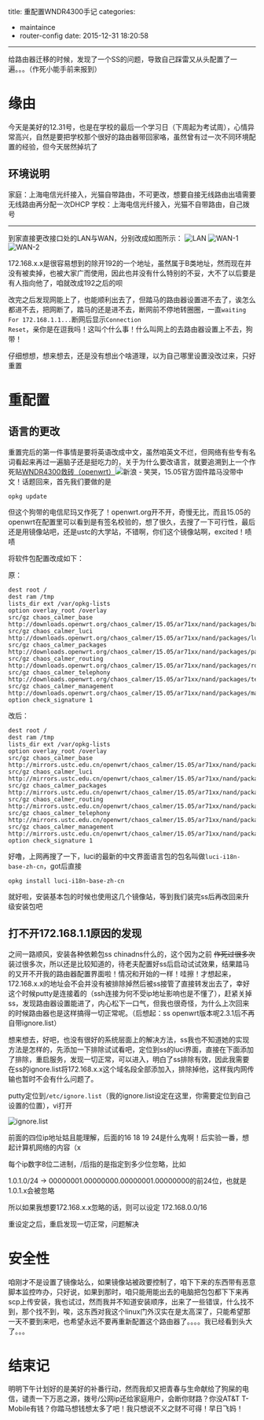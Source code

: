 title: 重配置WNDR4300手记
categories:
  - maintaince
  - router-config
date: 2015-12-31 18:20:58
---
给路由器迁移的时候，发现了一个SS的问题，导致自己踩雷又从头配置了一遍。。。（作死小能手前来报到）

<!-- more -->

# 缘由
今天是美好的12.31号，也是在学校的最后一个学习日（下周起为考试周），心情异常高兴，自然是要把学校那个很好的路由器带回家咯，虽然曾有过一次不同环境配置的经验，但今天居然掉坑了
## 环境说明
家庭：上海电信光纤接入，光猫自带路由，不可更改，想要自接无线路由出墙需要无线路由再分配一次DHCP
学校：上海电信光纤接入，光猫不自带路由，自己拨号

---

到家直接更改接口处的LAN与WAN，分别改成如图所示：
![LAN](https://ooo.0o0.ooo/2017/05/24/59254648ca777.png)
![WAN-1](https://ooo.0o0.ooo/2017/05/24/592546679bdb8.png)
![WAN-2](https://ooo.0o0.ooo/2017/05/24/5925467479b82.png)

172.168.x.x是很容易想到的除开192的一个地址，虽然属于B类地址，然而现在并没有被卖掉，也被大家广而使用，因此也并没有什么特别的不妥，大不了以后要是有人指向他了，咱就改成192之后的呗

改完之后发现网能上了，也能顺利出去了，但踏马的路由器设置进不去了，诶怎么都进不去，把网断了，踏马的还是进不去，断网前不停地转圈圈，一直<code>waiting For 172.168.1.1...</code>断网后显示<code>Connection Reset</code>，亲你是在逗我吗！这叫个什么事！什么叫网上的去路由器设置上不去，狗带！

仔细想想，想来想去，还是没有想出个啥道理，以为自己哪里设置没改过来，只好重置

# 重配置

## 语言的更改
重置完后的第一件事情是要将英语改成中文，虽然咱英文不烂，但网络有些专有名词看起来再过一遍脑子还是挺吃力的，关于为什么要改语言，就要追溯到上一个作死贴[WNDR4300救砖（openwrt）](https://blog.xingoxu.com/2015/09/router-rebuild-2015/)![新浪 - 笑哭](http://img.t.sinajs.cn/t4/appstyle/expression/ext/normal/34/xiaoku_thumb.gif)，15.05官方固件踏马没带中文！话题回来，首先我们要做的是

```
opkg update
```

但这个狗带的电信尼玛又作死了！openwrt.org开不开，奇慢无比，而且15.05的openwrt在配置里可以看到是有签名校验的，想了很久，去搜了一下可行性，最后还是用镜像站吧，还是ustc的大学站，不错啊，你们这个镜像站啊，excited！啧啧

将软件包配置改成如下：

原：

```
dest root /
dest ram /tmp
lists_dir ext /var/opkg-lists
option overlay_root /overlay
src/gz chaos_calmer_base http://downloads.openwrt.org/chaos_calmer/15.05/ar71xx/nand/packages/base
src/gz chaos_calmer_luci http://downloads.openwrt.org/chaos_calmer/15.05/ar71xx/nand/packages/luci
src/gz chaos_calmer_packages http://downloads.openwrt.org/chaos_calmer/15.05/ar71xx/nand/packages/packages
src/gz chaos_calmer_routing http://downloads.openwrt.org/chaos_calmer/15.05/ar71xx/nand/packages/routing
src/gz chaos_calmer_telephony http://downloads.openwrt.org/chaos_calmer/15.05/ar71xx/nand/packages/telephony
src/gz chaos_calmer_management http://downloads.openwrt.org/chaos_calmer/15.05/ar71xx/nand/packages/management
option check_signature 1
```

改后：

```
dest root /
dest ram /tmp
lists_dir ext /var/opkg-lists
option overlay_root /overlay
src/gz chaos_calmer_base http://mirrors.ustc.edu.cn/openwrt/chaos_calmer/15.05/ar71xx/nand/packages/base
src/gz chaos_calmer_luci http://mirrors.ustc.edu.cn/openwrt/chaos_calmer/15.05/ar71xx/nand/packages/luci
src/gz chaos_calmer_packages http://mirrors.ustc.edu.cn/openwrt/chaos_calmer/15.05/ar71xx/nand/packages/packages
src/gz chaos_calmer_routing http://mirrors.ustc.edu.cn/openwrt/chaos_calmer/15.05/ar71xx/nand/packages/routing
src/gz chaos_calmer_telephony http://mirrors.ustc.edu.cn/openwrt/chaos_calmer/15.05/ar71xx/nand/packages/telephony
src/gz chaos_calmer_management http://mirrors.ustc.edu.cn/openwrt/chaos_calmer/15.05/ar71xx/nand/packages/management
option check_signature 1
```

好噜，上网再搜了一下，luci的最新的中文界面语言包的包名叫做<code>luci-i18n-base-zh-cn</code>，got后直接

```
opkg install luci-i18n-base-zh-cn
```

就好啦，安装基本包的时候也使用这几个镜像站，等到我们装完ss后再改回来升级安装包吧

## 打不开172.168.1.1原因的发现

之间一路顺风，安装各种依赖包ss chinadns什么的，这个因为之前 ~~作死过很多次~~ 装过很多次，所以还是比较知道的，待老夫配置好ss后启动试试效果，结果踏马的又开不开我的路由器配置界面啦！情况和开始的一样！哇擦！才想起来，172.168.x.x的地址会不会并没有被排除掉然后被ss接管了直接转发出去了，幸好这个时候putty是连接着的（ssh连接为何不受ip地址影响也是不懂了），赶紧关掉ss，发现路由器设置能进了，内心松下一口气，但我也很奇怪，为什么上次回来的时候路由器也是这样搞得一切正常呢。（后想起：ss openwrt版本呢2.3.1后不再自带ignore.list）

想来想去，好吧，也没有很好的系统层面上的解决方法，ss我也不知道她的实现方法是怎样的，先添加一下排除试试看吧，定位到ss的luci界面，直接在下面添加了排除，重启服务，发现一切正常，可以进入，明白了ss排除有效，因此我需要在ss的ignore.list将172.168.x.x这个域名段全部添加入，排除掉他，这样我内网传输也暂时不会有什么问题了。

putty定位到```/etc/ignore.list```（我的ignore.list设定在这里，你需要定位到自己设置的位置），vi打开

![ignore.list](https://ooo.0o0.ooo/2017/05/25/5926497f2e6de.png)

前面的四位ip地址姑且能理解，后面的16 18 19 24是什么鬼啊！后实验一番，想起计算机网络的内容（x

每个ip数字8位二进制，/后指的是指定到多少位忽略，比如

1.0.1.0/24 -> 00000001.00000000.00000001.00000000的前24位，也就是1.0.1.x会被忽略

所以如果我想要172.168.x.x忽略的话，则可以设定 172.168.0.0/16

重设定之后，重启发现一切正常，问题解决

# 安全性

咱刚才不是设置了镜像站么，如果镜像站被政要控制了，咱下下来的东西带有恶意脚本监控咋办，只好说，如果到那时，咱只能用能出去的电脑把包包都下下来再scp上传安装，我也试过，然而我并不知道安装顺序，出来了一些错误，什么找不到，那个找不到，唉，这东西对我这个linux门外汉实在是太高深了，只能希望那一天不要到来吧，也希望永远不要再重新配置这个路由器了。。。。我已经看到头大了。。。

# 结束记

明明下午计划好的是美好的补番行动，然而我却又把青春与生命献给了狗屎的电信，谴责一下万恶之源，拨号/公网ip还给家庭用户，会断你财路？你没AT&T T-Mobile有钱？你踏马想钱想太多了吧！我只想说不义之财不可得！早日飞妈！